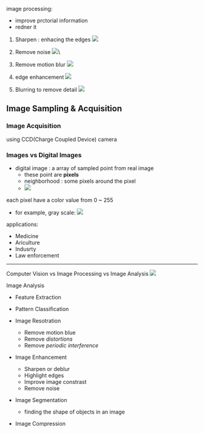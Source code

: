 image processing:
* improve prctorial information
* redner it 

1. Sharpen : enhacing the edges
![](https://i.imgur.com/Uk82EJU.png)

2. Remove noise
 ![](https://i.imgur.com/H1Twr6K.png)\
 
 3. Remove motion blur
![](https://i.imgur.com/OZBpaCy.png)

4. edge enhancement
![](https://i.imgur.com/GFuhOs0.png)

5. Blurring to remove detail
![](https://i.imgur.com/eOGGyBj.png)

## Image Sampling & Acquisition


### Image Acquisition
using CCD(Charge Coupled Device) camera

### Images vs Digital Images
* digital image : a array of sampled point from real image
	* these point are **pixels**
	* neighborhood : some pixels around the pixel
	* ![](https://i.imgur.com/Ct3cyJx.png)

each pixel have a color value from 0 ~ 255
* for example, gray scale: 
![](https://i.imgur.com/GuyjHrK.png)

applications:
* Medicine
* Ariculture
* Indusrty
* Law enforcement


---
Computer Vision vs Image Processing vs Image Analysis
![](https://i.imgur.com/bctvmyu.png)


Image Analysis
* Feature Extraction
* Pattern Classification

* Image Resotration
	* Remove motion blue 
	* Remove *distortions*
	* Remove *periodic interference*
* Image Enhancement
	* Sharpen or deblur
	* Highlight edges
	* Improve image constrast
	* Remove noise
* Image Segmentation
	* finding the shape of objects in an image
* Image Compression
